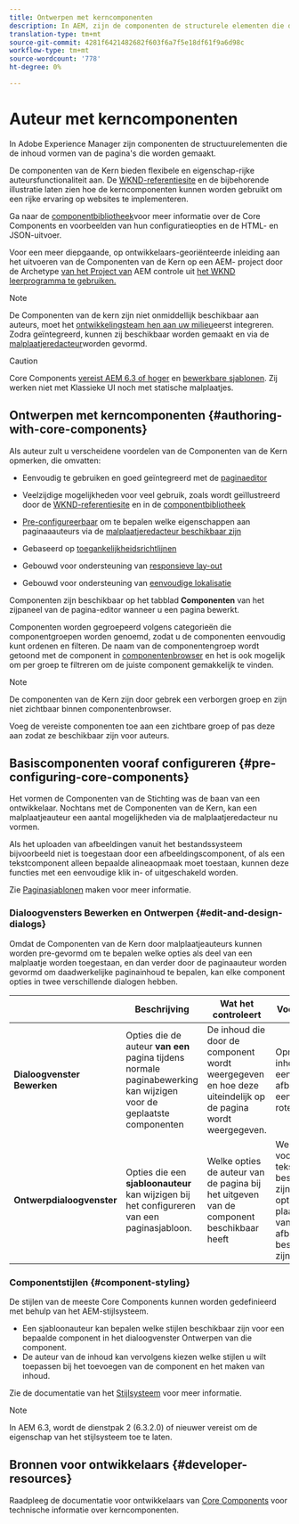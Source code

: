```yaml
---
title: Ontwerpen met kerncomponenten
description: In AEM, zijn de componenten de structurele elementen die de inhoud van de pagina's vormen die - de Componenten van de Kern bieden flexibele en eigenschap-rijke auteursfunctionaliteit aan.
translation-type: tm+mt
source-git-commit: 4281f6421482682f603f6a7f5e18df61f9a6d98c
workflow-type: tm+mt
source-wordcount: '778'
ht-degree: 0%

---
```



# Auteur met kerncomponenten

In Adobe Experience Manager zijn componenten de structuurelementen die de inhoud vormen van de pagina&#39;s die worden gemaakt.

De componenten van de Kern bieden flexibele en eigenschap-rijke auteursfunctionaliteit aan. De [WKND-referentiesite](https://wknd.site) en de bijbehorende illustratie laten zien hoe de kerncomponenten kunnen worden gebruikt om een rijke ervaring op websites te implementeren.

Ga naar de [componentbibliotheek](https://adobe.com/go/aem_cmp_library)voor meer informatie over de Core Components en voorbeelden van hun configuratieopties en de HTML- en JSON-uitvoer.

Voor een meer diepgaande, op ontwikkelaars-georiënteerde inleiding aan het uitvoeren van de Componenten van de Kern op een AEM- project door de Archetype [van het Project van](/help/developing/archetype/overview.md) AEM controle uit [het WKND leerprogramma te gebruiken.](https://docs.adobe.com/content/help/en/experience-manager-learn/getting-started-wknd-tutorial-develop/overview.html)

>[!NOTE]
>
>De Componenten van de kern zijn niet onmiddellijk beschikbaar aan auteurs, moet het [ontwikkelingsteam hen aan uw milieu](/help/get-started/using.md)eerst integreren. Zodra geïntegreerd, kunnen zij beschikbaar worden gemaakt en via de [malplaatjeredacteur](https://docs.adobe.com/content/help/en/experience-manager-cloud-service/sites/authoring/features/templates.html)worden gevormd.

>[!CAUTION]
>
>Core Components [vereist AEM 6.3 of hoger](/help/versions.md) en [bewerkbare sjablonen](https://docs.adobe.com/content/help/en/experience-manager-cloud-service/sites/authoring/features/templates.html). Zij werken niet met Klassieke UI noch met statische malplaatjes.

## Ontwerpen met kerncomponenten {#authoring-with-core-components}

Als auteur zult u verscheidene voordelen van de Componenten van de Kern opmerken, die omvatten:

* Eenvoudig te gebruiken en goed geïntegreerd met de [paginaeditor](https://docs.adobe.com/content/help/en/experience-manager-cloud-service/sites/authoring/fundamentals/editing-content.html)

* Veelzijdige mogelijkheden voor veel gebruik, zoals wordt geïllustreerd door de [WKND-referentiesite](https://wknd.site) en in de [componentbibliotheek](https://adobe.com/go/aem_cmp_library)

* [Pre-configureerbaar](#pre-configuring-core-components) om te bepalen welke eigenschappen aan paginaaauteurs via de [malplaatjeredacteur beschikbaar zijn](https://docs.adobe.com/content/help/en/experience-manager-cloud-service/sites/authoring/features/templates.html)

* Gebaseerd op [toegankelijkheidsrichtlijnen](https://docs.adobe.com/content/help/en/experience-manager-cloud-service/sites/authoring/fundamentals/accessible-content.html)

* Gebouwd voor ondersteuning van [responsieve lay-out](https://docs.adobe.com/content/help/en/experience-manager-cloud-service/sites/authoring/features/responsive-layout.html)

* Gebouwd voor ondersteuning van [eenvoudige lokalisatie](localization.md)

Componenten zijn beschikbaar op het tabblad **Componenten** van het zijpaneel van de pagina-editor wanneer u een pagina [](https://docs.adobe.com/content/help/en/experience-manager-cloud-service/sites/authoring/fundamentals/editing-content.html)bewerkt.

Componenten worden gegroepeerd volgens categorieën die componentgroepen worden genoemd, zodat u de componenten eenvoudig kunt ordenen en filteren. De naam van de componentengroep wordt getoond met de component in [componentenbrowser](https://docs.adobe.com/content/help/en/experience-manager-cloud-service/sites/authoring/fundamentals/editing-content.html) en het is ook mogelijk om per groep te filtreren om de juiste component gemakkelijk te vinden.

>[!NOTE]
>
>De componenten van de Kern zijn door gebrek een verborgen groep en zijn niet zichtbaar binnen componentenbrowser.
>
>Voeg de vereiste componenten toe aan een zichtbare groep of pas deze aan zodat ze beschikbaar zijn voor auteurs.

## Basiscomponenten vooraf configureren {#pre-configuring-core-components}

Het vormen de Componenten van de Stichting was de baan van een ontwikkelaar. Nochtans met de Componenten van de Kern, kan een malplaatjeauteur een aantal mogelijkheden via de malplaatjeredacteur nu vormen.

Als het uploaden van afbeeldingen vanuit het bestandssysteem bijvoorbeeld niet is toegestaan door een afbeeldingscomponent, of als een tekstcomponent alleen bepaalde alineaopmaak moet toestaan, kunnen deze functies met een eenvoudige klik in- of uitgeschakeld worden.

Zie [Paginasjablonen](https://docs.adobe.com/content/help/en/experience-manager-cloud-service/sites/authoring/features/templates.html) maken voor meer informatie.

### Dialoogvensters Bewerken en Ontwerpen {#edit-and-design-dialogs}

Omdat de Componenten van de Kern door malplaatjeauteurs kunnen worden pre-gevormd om te bepalen welke opties als deel van een malplaatje worden toegestaan, en dan verder door de paginaauteur worden gevormd om daadwerkelijke paginainhoud te bepalen, kan elke component opties in twee verschillende dialogen hebben.

|  | Beschrijving | Wat het controleert | Voorbeelden |
|--- |--- |--- |--- |
| **Dialoogvenster Bewerken** | Opties die de auteur **van een** pagina tijdens normale paginabewerking kan wijzigen voor de geplaatste componenten | De inhoud die door de component wordt weergegeven en hoe deze uiteindelijk op de pagina wordt weergegeven. | Opmaak van inhoudstekst, een afbeelding op een pagina roteren |
| **Ontwerpdialoogvenster** | Opties die een **sjabloonauteur** kan wijzigen bij het configureren van een paginasjabloon. | Welke opties de auteur van de pagina bij het uitgeven van de component beschikbaar heeft | Welke opties voor tekstopmaak beschikbaar zijn, welke opties voor plaatsindeling van afbeeldingen beschikbaar zijn |

### Componentstijlen {#component-styling}

De stijlen van de meeste Core Components kunnen worden gedefinieerd met behulp van het AEM-stijlsysteem.

* Een sjabloonauteur kan bepalen welke stijlen beschikbaar zijn voor een bepaalde component in het dialoogvenster Ontwerpen van die component.
* De auteur van de inhoud kan vervolgens kiezen welke stijlen u wilt toepassen bij het toevoegen van de component en het maken van inhoud.

Zie de documentatie van het [Stijlsysteem](https://docs.adobe.com/content/help/en/experience-manager-cloud-service/sites/authoring/features/style-system.html) voor meer informatie.

>[!NOTE]
>
>In AEM 6.3, wordt de dienstpak 2 (6.3.2.0) of nieuwer vereist om de eigenschap van het stijlsysteem toe te laten.

## Bronnen voor ontwikkelaars {#developer-resources}

Raadpleeg de documentatie voor ontwikkelaars van [Core Components](/help/developing/overview.md) voor technische informatie over kerncomponenten.
